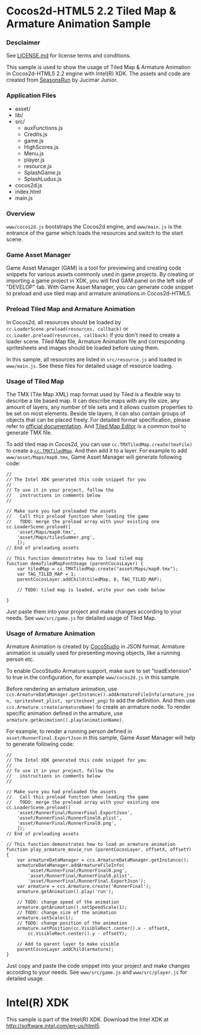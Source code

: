 # Cocos2d-HTML5 2.2 Tiled Map & Armature Animation Sample

### Desclaimer
See [LICENSE.md]() for license terms and conditions.

This sample is used to show the usage of Tiled Map & Armature Animation in Cocos2d-HTML5 2.2 engine with 
Intel(R) XDK. The assets and code are created from [SeasonsRun](https://github.com/jucimarjr/html5games/tree/master/cocos2d/SeasonsRun) by Jucimar Junior.

### Application Files
* asset/
* lib/
* src/
  * auxFunctions.js
  * Credits.js
  * game.js
  * HighScores.js
  * Menu.js
  * player.js
  * resource.js
  * SplashGame.js
  * SplashLudus.js
* cocos2d.js
* index.html
* main.js

### Overview

`www/cocos2d.js` bootstraps the Cocos2d engine, and `www/main.js` is the entrance of the game which loads the resources and switch to the start scene.

### Game Asset Manager
Game Asset Manager (GAM) is a tool for previewing and creating code snippets for various assets commonly used in game projects. By creating or importing a game project in XDK, you will find GAM panel on the left side of "DEVELOP" tab.
With Game Asset Manager, you can generate code snippet to preload and use tiled map and armature animations in Cocos2d-HTML5.

### Preload Tiled Map and Armature Animation
In Cocos2d, all resources should be loaded by `cc.LoaderScene.preload(resources, callback)` or `cc.Loader.preload(resources, callback)` if you don't need to create a loader scene. Tiled Map file, Armature Animation file and corresponding spritesheets and images should be loaded before using them.

In this sample, all resources are listed in `src/resource.js` and loaded in `www/main.js`. See these files for detailed usage of resource loading.

### Usage of Tiled Map
The TMX (Tile Map XML) map format used by Tiled is a flexible way to describe a tile based map. It can describe maps with any tile size, any amount of layers, any number of tile sets and it allows custom properties to be set on most elements. Beside tile layers, it can also contain groups of objects that can be placed freely. For detailed format specification, please refer to [official documentation](https://github.com/bjorn/tiled/wiki/TMX-Map-Format). And [Tiled Map Editor](http://www.mapeditor.org/) is a common tool to generate TMX file.

To add tiled map in Cocos2d, you can use `cc.TMXTiledMap.create(tmxFile)` to create a [`cc.TMXTiledMap`](http://www.cocos2d-x.org/reference/html5-js/V2.2.3/symbols/cc.TMXTiledMap.html). And then add it to a layer. For example to add `www/asset/Maps/map0.tmx`, Game Asset Manager will generate following code:

```
//
// The Intel XDK generated this code snippet for you
//
// To use it in your project, follow the
//   instructions in comments below
//

// Make sure you had preloaded the assets
//   Call this preload function when loading the game
//   TODO: merge the preload array with your existing one
cc.LoaderScene.preload([
    'asset/Maps/map0.tmx',
    'asset/Maps/tilesSummer.png',
    ]);
// End of preloading assets

// This function demonstrates how to load tiled map
function demoTiledMapFontUsage (parentCocosLayer) {
    var tiledMap = cc.TMXTiledMap.create("asset/Maps/map0.tmx");
    var TAG_TILED_MAP = 1;
    parentCocosLayer.addChild(tiledMap, 0, TAG_TILED_MAP);

    // TODO: tiled map is loaded, write your own code below

}

```

Just paste them into your project and make changes according to your needs. See `www/src/game.js` for detailed usage of Tiled Map.

### Usage of Armature Animation
Armature Animation is created by [CocoStudio](http://www.cocos2d-x.org/products#cocos-studio) in JSON format. Armature animation is usually used for presenting moving objects, like a running person etc.

To enable CocoStudio Armature support, make sure to set "loadExtension" to true in the configuration, for example `www/cocos2d.js` in this sample.

Before rendering an armature animation, use `ccs.ArmatureDataManager.getInstance().addArmatureFileInfo(armature_json, spritesheet_plist, spritesheet_png)` to add the definition. And then use `ccs.Armature.create(armatureName)` to create an armature node. To render specific animation defined in the armature, use `armature.getAnimation().play(animationName)`.

For example, to render a running person defined in `asset/RunnerFinal.ExportJson` in this sample, Game Asset Manager will help to generate following code:

```
//
// The Intel XDK generated this code snippet for you
//
// To use it in your project, follow the
//   instructions in comments below
//

// Make sure you had preloaded the assets
//   Call this preload function when loading the game
//   TODO: merge the preload array with your existing one
cc.LoaderScene.preload([
    'asset/RunnerFinal/RunnerFinal.ExportJson',
    'asset/RunnerFinal/RunnerFinal0.plist',
    'asset/RunnerFinal/RunnerFinal0.png',
    ]);
// End of preloading assets

// This function demonstrates how to load an armature animation
function play_armature_movie_run (parentCocosLayer, offsetX, offsetY) {
    var armatureDataManager = ccs.ArmatureDataManager.getInstance();
    armatureDataManager.addArmatureFileInfo(
        'asset/RunnerFinal/RunnerFinal0.png',
        'asset/RunnerFinal/RunnerFinal0.plist',
        'asset/RunnerFinal/RunnerFinal.ExportJson');
    var armature = ccs.Armature.create('RunnerFinal');
    armature.getAnimation().play('run');

    // TODO: change speed of the animation
    armature.getAnimation().setSpeedScale(1);
    // TODO: change size of the animation
    armature.setScale(1);
    // TODO: change position of the animation
    armature.setPosition(cc.VisibleRect.center().x - offsetX,
        cc.VisibleRect.center().y - offsetY);

    // Add to parent layer to make visible
    parentCocosLayer.addChild(armature);
}

```

Just copy and paste the code snippet into your project and make changes according to your needs. See `www/src/game.js` and `www/src/player.js` for detailed usage.

# Intel(R) XDK
This sample is part of the Intel(R) XDK. 
Download the Intel XDK at http://software.intel.com/en-us/html5.
